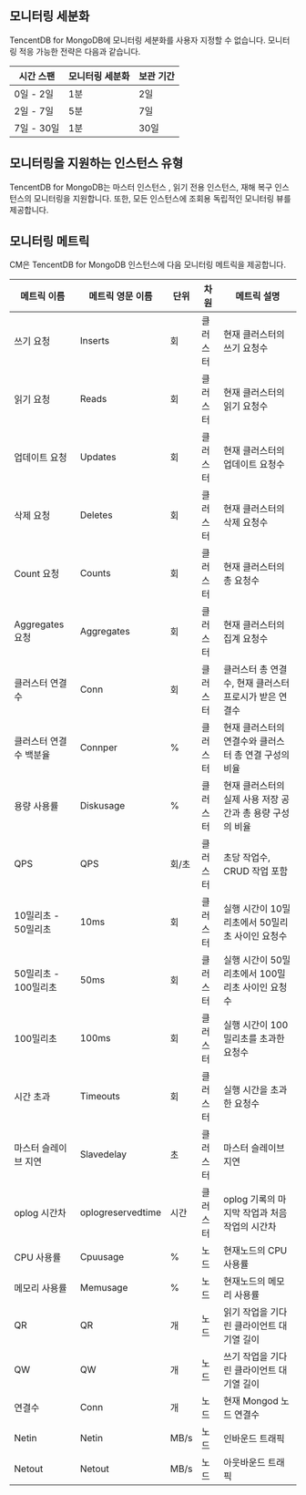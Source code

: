 ## 모니터링 세분화
TencentDB for MongoDB에 모니터링 세분화를 사용자 지정할 수 없습니다. 모니터링 적응 가능한 전략은 다음과 같습니다.

| 시간 스팬 | 모니터링 세분화 | 보관 기간 |
| -------- | -------- | -------- |
| 0일 - 2일   | 1분     | 2일      |
| 2일 - 7일  | 5분     | 7일      |
| 7일 - 30일 | 1분       | 30일     |

## 모니터링을 지원하는 인스턴스 유형

TencentDB for MongoDB는 마스터 인스턴스 , 읽기 전용 인스턴스, 재해 복구 인스턴스의 모니터링을 지원합니다. 또한, 모든 인스턴스에 조회용 독립적인 모니터링 뷰를 제공합니다.

## 모니터링 메트릭

CM은 TencentDB for MongoDB 인스턴스에 다음 모니터링 메트릭을 제공합니다.

| 메트릭  이름     | 메트릭 영문 이름        | 단위  | 차원 | 메트릭 설명                                   |
| ---------------- | ----------------- | ----- | ---- | ------------------------------------------ |
|쓰기 요청         | Inserts           | 회    | 클러스터 | 현재 클러스터의 쓰기 요청수                      |
| 읽기 요청         | Reads             | 회    | 클러스터 | 현재 클러스터의 읽기 요청수                      |
| 업데이트 요청         | Updates           | 회    | 클러스터 | 현재 클러스터의 업데이트 요청수                      |
| 삭제 요청         | Deletes           | 회    | 클러스터 | 현재 클러스터의 삭제 요청수                      |
| Count 요청        | Counts            | 회    | 클러스터 | 현재 클러스터의 총 요청수                        |
| Aggregates 요청   | Aggregates        | 회    | 클러스터 | 현재 클러스터의 집계 요청수                      |
| 클러스터 연결수       | Conn              | 회    | 클러스터 | 클러스터 총 연결수, 현재 클러스터 프로시가 받은 연결수  |
| 클러스터 연결수 백분율 | Connper           | %     | 클러스터 | 현재 클러스터의 연결수와 클러스터 총 연결 구성의 비율     |
| 용량 사용률       | Diskusage         | %     | 클러스터 | 현재 클러스터의 실제 사용 저장 공간과 총 용량 구성의 비율 |
| QPS              | QPS               | 회/초 | 클러스터 | 초당 작업수, CRUD 작업 포함                   |
| 10밀리초 - 50밀리초        | 10ms              | 회    | 클러스터 | 실행 시간이 10밀리초에서 50밀리초 사이인 요청수
| 50밀리초 - 100밀리초       | 50ms              | 회    | 클러스터 | 실행 시간이 50밀리초에서 100밀리초 사이인 요청수     |
| 100밀리초          | 100ms             | 회    | 클러스터 | 실행 시간이 100밀리초를 초과한 요청수               |
| 시간 초과             | Timeouts          | 회    | 클러스터 | 실행 시간을 초과한 요청수                      |
| 마스터 슬레이브 지연         | Slavedelay        | 초    | 클러스터 | 마스터 슬레이브 지연                             |
| oplog 시간차      | oplogreservedtime | 시간  | 클러스터 | oplog 기록의 마지막 작업과 처음 작업의 시간차    |
| CPU 사용률        | Cpuusage          | %     | 노드 | 현재노드의 CPU 사용률                        |
| 메모리 사용률       | Memusage          | %     | 노드 | 현재노드의 메모리 사용률                       |
| QR               | QR                | 개    | 노드 | 읽기 작업을 기다린 클라이언트 대기열 길이                |
| QW               | QW                | 개    | 노드 | 쓰기 작업을 기다린 클라이언트 대기열 길이                 |
| 연결수           | Conn              | 개    | 노드 | 현재 Mongod 노드 연결수                     |
| Netin            | Netin             | MB/s  | 노드 | 인바운드 트래픽                                   |
| Netout           | Netout            | MB/s  | 노드 | 아웃바운드 트래픽

